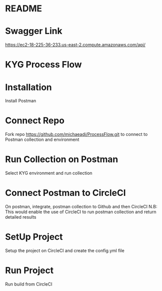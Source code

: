 # README


# Swagger Link
https://ec2-18-225-36-233.us-east-2.compute.amazonaws.com/api/


# KYG Process Flow

# Installation
Install Postman

# Connect Repo
Fork repo https://github.com/michaeadi/ProcessFlow.git to connect to Postman collection and environment

# Run Collection on Postman
Select KYG environment and run collection

# Connect Postman to CircleCI
On postman, integrate, postman collection to Github and then CircleCI
N.B: This would enable the use of CircleCI to run postman collection and return detailed results

# SetUp Project
Setup the project on CircleCI and create the config.yml file

# Run Project
Run build from CircleCI
